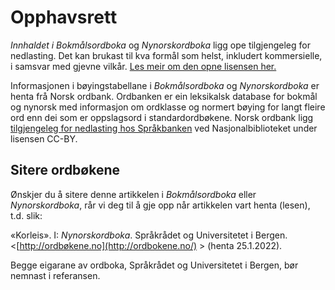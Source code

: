 # Opphavsrett
_Innhaldet i Bokmålsordboka_ og _Nynorskordboka_ ligg ope tilgjengeleg for nedlasting. Det kan brukast til kva formål som helst, inkludert kommersielle, i samsvar med gjevne vilkår. [Les meir om den opne lisensen her.](https://www.uib.no/ub/fagressurser/spesialsamlingene/142334/lisens-bokm%C3%A5lsordboka-og-nynorskordboka)

Informasjonen i bøyingstabellane i _Bokmålsordboka_ og _Nynorskordboka_ er henta frå Norsk ordbank. Ordbanken er ein leksikalsk database for bokmål og nynorsk med informasjon om ordklasse og normert bøying for langt fleire ord enn dei som er oppslagsord i standardordbøkene. Norsk ordbank ligg [tilgjengeleg for nedlasting hos Språkbanken](https://www.nb.no/sprakbanken/ressurskatalog/?_search=ordbank) ved Nasjonalbiblioteket under lisensen CC-BY.

## Sitere ordbøkene
Ønskjer du å sitere denne artikkelen i _Bokmålsordboka_ eller _Nynorskordboka_, rår vi deg til å gje opp når artikkelen vart henta (lesen), t.d. slik:

«Korleis». I: _Nynorskordboka_. Språkrådet og Universitetet i Bergen. <[http://ordbøkene.no](http://ordbokene.no/) > (henta 25.1.2022).

Begge eigarane av ordboka, Språkrådet og Universitetet i Bergen, bør nemnast i referansen.